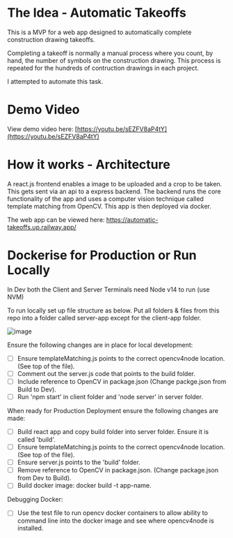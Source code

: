 # The Idea - Automatic Takeoffs
This is a MVP for a web app designed to automatically complete construction drawing takeoffs.

Completing a takeoff is normally a manual process where you count, by hand, the number of symbols on the construction drawing. This process is repeated for the hundreds of contruction drawings in each project.

I attempted to automate this task.

# Demo Video

View demo video here: [https://youtu.be/sEZFV8aP4tY](https://youtu.be/sEZFV8aP4tY)

# How it works - Architecture
A react.js frontend enables a image to be uploaded and a crop to be taken.
This gets sent via an api to a express backend.
The backend runs the core functionality of the app and uses a computer vision technique called template matching from OpenCV.
This app is then deployed via docker.


The web app can be viewed here: https://automatic-takeoffs.up.railway.app/


# Dockerise for Production or Run Locally
In Dev both the Client and Server Terminals need Node v14 to run (use NVM)

To run locally set up file structure as below. Put all folders & files from this repo into a folder called server-app except for the client-app folder.

![image](https://user-images.githubusercontent.com/64473926/231519371-7fa41b66-ade7-4b77-8bac-874f206bd81f.png)

Ensure the following changes are in place for local development: 

- [ ] Ensure templateMatching.js points to the correct opencv4node location. (See top of the file).
- [ ] Comment out the server.js code that points to the build folder.
- [ ] Include reference to OpenCV in package.json (Change packge.json from Build to Dev).
- [ ] Run 'npm start' in client folder and 'node server' in server folder.

When ready for Production Deployment ensure the following changes are made:

- [ ] Build react app and copy build folder into server folder. Ensure it is called 'build'.
- [ ] Ensure templateMatching.js points to the correct opencv4node location. (See top of the file).
- [ ] Ensure server.js points to the 'build' folder.
- [ ] Remove reference to OpenCV in package.json. (Change package.json from Dev to Build).
- [ ] Build docker image: docker build -t app-name.

Debugging Docker:

- [ ] Use the test file to run opencv docker containers to allow ability to command line into the docker image and see where opencv4node is installed.

